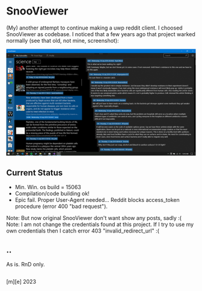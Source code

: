 # SnooViewer
(My) another attempt to continue making a uwp reddit client.
I choosed SnooViewer as codebase. I noticed that a few years ago that project warked normally (see that old, not mine, screenshot):

![](/Images/capture.png)

## Current Status 
- Min. Win. os build = 15063
- Compilation/code building ok!
- Epic fail. Proper User-Agent needed... Reddit blocks access_token procedure (error 400 "bad request").

Note: But now original SnooViewer don't want show any posts, sadly :( Note: I am not change the credentials found at this project. If I try to use my own credentials then I catch error 403 "invalid_redirect_url" :(


## ..
As is. RnD only.

## 
[m][e] 2023
